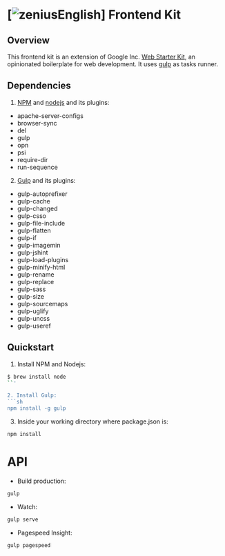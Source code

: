 # [![zeniusEnglish](https://zeniusenglish.com/)] Frontend Kit

## Overview

This frontend kit is an extension of Google Inc. [Web Starter Kit](https://developers.google.com/web/starter-kit), an opinionated boilerplate for web development. It uses [gulp](http://gulpjs.com/) as tasks runner.

## Dependencies

1. [NPM](https://www.npmjs.com/) and [nodejs](https://nodejs.org/) and its plugins:
  * apache-server-configs
  * browser-sync
  * del
  * gulp
  * opn
  * psi
  * require-dir
  * run-sequence
2. [Gulp](http://gulpjs.com/) and its plugins:
  * gulp-autoprefixer
  * gulp-cache
  * gulp-changed
  * gulp-csso
  * gulp-file-include
  * gulp-flatten
  * gulp-if
  * gulp-imagemin
  * gulp-jshint
  * gulp-load-plugins
  * gulp-minify-html
  * gulp-rename
  * gulp-replace
  * gulp-sass
  * gulp-size
  * gulp-sourcemaps
  * gulp-uglify
  * gulp-uncss
  * gulp-useref

## Quickstart

1. Install NPM and Nodejs:
```sh
$ brew install node
``'

2. Install Gulp:
```sh
npm install -g gulp
```

3. Inside your working directory where package.json is:
```sh
npm install
```

# API

* Build production:
```sh
gulp
```

* Watch:
```sh
gulp serve
```

* Pagespeed Insight:
```sh
gulp pagespeed
```
